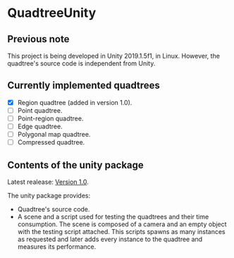 # QuadtreeUnity

## Previous note
This project is being developed in Unity 2019.1.5f1, in Linux. However, the quadtree's source code is independent from Unity.

## Currently implemented quadtrees
- [x] Region quadtree (added in version 1.0).
- [ ] Point quadtree.
- [ ] Point-region quadtree.
- [ ] Edge quadtree.
- [ ] Polygonal map quadtree.
- [ ] Compressed quadtree.

## Contents of the unity package
Latest realease: [Version 1.0](https://www.youtube.com/watch?v=dQw4w9WgXcQ).

The unity package provides:
- Quadtree's source code.
- A scene and a script used for testing the quadtrees and their time consumption. The scene is composed of a camera and an empty object with the testing script attached. This scripts spawns as many instances as requested and later adds every instance to the quadtree and measures its performance.
